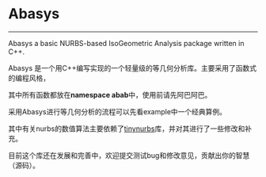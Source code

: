 # Abasys
---

Abasys a basic NURBS-based IsoGeometric Analysis package written in C++.


Abasys 是一个用C++编写实现的一个轻量级的等几何分析库。主要采用了函数式的编程风格，

其中所有函数都放在**namespace abab**中，使用前请先阿巴阿巴。

采用Abasys进行等几何分析的流程可以先看example中一个经典算例。

其中有关nurbs的数值算法主要依赖了[tinynurbs](https://github.com/pradeep-pyro/tinynurbs)库，并对其进行了一些修改和补充。

目前这个库还在发展和完善中，欢迎提交测试bug和修改意见，贡献出你的智慧（源码）。